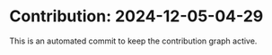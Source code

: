 # Contribution: 2024-12-05-04-29
This is an automated commit to keep the contribution graph active.
